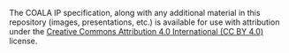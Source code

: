 The COALA IP specification, along with any additional material in this repository (images,
presentations, etc.) is available for use with attribution under the 
[Creative Commons Attribution 4.0 International (CC BY 4.0)](https://creativecommons.org/licenses/by/4.0/legalcode) license.
